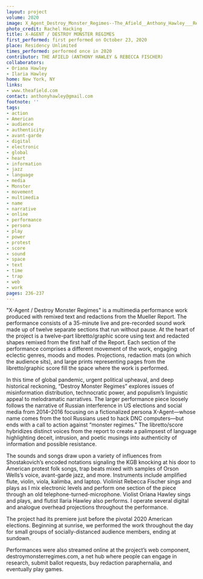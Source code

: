 ```yaml
---
layout: project
volume: 2020
image: X_Agent_Destroy_Monster_Regimes--The_Afield__Anthony_Hawley___Rebecca_Fischer_.jpg
photo_credit: Rachel Hacking
title: X-AGENT / DESTROY MONSTER REGIMES
first_performed: first performed on October 23, 2020
place: Residency Unlimited
times_performed: performed once in 2020
contributor: THE AFIELD (ANTHONY HAWLEY & REBECCA FISCHER)
collaborators:
- Oriana Hawley
- Ilaria Hawley
home: New York, NY
links:
- www.theafield.com
contact: anthonyhawley@gmail.com
footnote: ''
tags:
- action
- American
- audience
- authenticity
- avant-garde
- digital
- electronic
- global
- heart
- information
- jazz
- language
- media
- Monster
- movement
- multimedia
- name
- narrative
- online
- performance
- persona
- play
- power
- protest
- score
- sound
- space
- text
- time
- trap
- web
- work
pages: 236-237
---
```

"X-Agent / Destroy Monster Regimes" is a multimedia performance work produced with remixed text and redactions from the Mueller Report. The performance consists of a 35-minute live and pre-recorded sound work made up of twelve separate sections that run without pause. At the heart of the project is a twelve-part libretto/graphic score using text and redacted shapes remixed from the first half of the Report. Each section of the performance comprises a different movement of the work, engaging eclectic genres, moods and modes. Projections, redaction mats (on which the audience sits), and large prints representing pages from the libretto/graphic score fill the space where the work is performed.

 

In this time of global pandemic, urgent political upheaval, and deep historical reckoning, “Destroy Monster Regimes” explores issues of misinformation distribution, technocratic power, and populism’s linguistic appeal to melodramatic narratives. The larger performance piece loosely follows the narrative of Russian interference in US elections and social media from 2014–2016 focusing on a fictionalized persona X-Agent—whose name comes from the tool Russians used to hack DNC computers—but ends with a call to action against “monster regimes.” The libretto/score hybridizes distinct voices from the report to create a palimpsest of language highlighting deceit, intrusion, and poetic musings into authenticity of information and possible resistance.

The sounds and songs draw upon a variety of influences from Shostakovich’s encoded notations signaling the KGB knocking at his door to American protest folk songs, trap beats mixed with samples of Orson Wells’s voice, avant-garde jazz, and more. Instruments include amplified flute, violin, viola, kalimba, and laptop. Violinist Rebecca Fischer sings and plays as I mix electronic levels and perform one section of the piece through an old telephone-turned-microphone. Violist Oriana Hawley sings and plays, and flutist Ilaria Hawley also performs. I operate several digital and analogue overhead projections throughout the performance. 

The project had its premiere just before the pivotal 2020 American elections. Beginning at sunrise, we performed the work throughout the day for small groups of socially-distanced audience members, ending at sundown.

Performances were also streamed online at the project’s web component, destroymonsterregimes.com, a net hub where people can engage in research, submit ballot requests, buy redaction paraphernalia, and eventually play games.